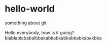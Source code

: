 # hello-world
something about git


Hello everybody, how is it going?
blablablababalbbakabkabkabkabkabkabakbka
